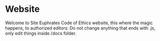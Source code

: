 # Website

Welcome to Site Euphrates Code of Ethics website, this where the magic happens, to authorized editors:
Do not change anything that ends with .js, only edit things inside /docs folder.
